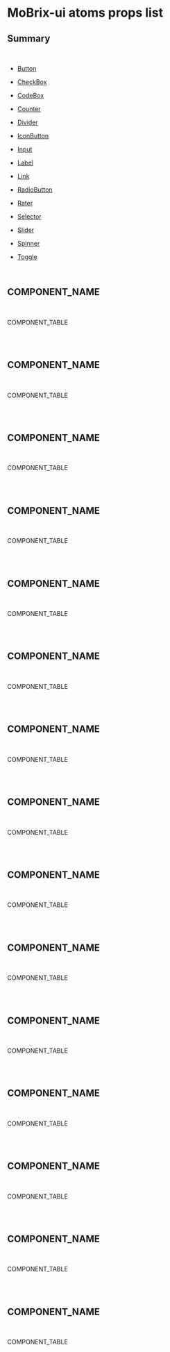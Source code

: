 # MoBrix-ui atoms props list

## Summary

<br>

 - [Button](#button)

 - [CheckBox](#checkbox)

 - [CodeBox](#codebox)

 - [Counter](#counter)

 - [Divider](#divider)

 - [IconButton](#iconbutton)

 - [Input](#input)

 - [Label](#label)

 - [Link](#link)

 - [RadioButton](#radiobutton)

 - [Rater](#rater)

 - [Selector](#selector)

 - [Slider](#slider)

 - [Spinner](#spinner)

 - [Toggle](#toggle)

<br>

## COMPONENT_NAME

<br>

COMPONENT_TABLE

<br>
<br>

## COMPONENT_NAME

<br>

COMPONENT_TABLE

<br>
<br>

## COMPONENT_NAME

<br>

COMPONENT_TABLE

<br>
<br>

## COMPONENT_NAME

<br>

COMPONENT_TABLE

<br>
<br>

## COMPONENT_NAME

<br>

COMPONENT_TABLE

<br>
<br>

## COMPONENT_NAME

<br>

COMPONENT_TABLE

<br>
<br>

## COMPONENT_NAME

<br>

COMPONENT_TABLE

<br>
<br>

## COMPONENT_NAME

<br>

COMPONENT_TABLE

<br>
<br>

## COMPONENT_NAME

<br>

COMPONENT_TABLE

<br>
<br>

## COMPONENT_NAME

<br>

COMPONENT_TABLE

<br>
<br>

## COMPONENT_NAME

<br>

COMPONENT_TABLE

<br>
<br>

## COMPONENT_NAME

<br>

COMPONENT_TABLE

<br>
<br>

## COMPONENT_NAME

<br>

COMPONENT_TABLE

<br>
<br>

## COMPONENT_NAME

<br>

COMPONENT_TABLE

<br>
<br>

## COMPONENT_NAME

<br>

COMPONENT_TABLE

<br>
